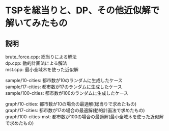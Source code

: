 # TSPを総当りと、DP、その他近似解で解いてみたもの

## 説明

brute_force.cpp: 総当りによる解法  
dp.cpp: 動的計画法による解法  
mst.cpp: 最小全域木を使った近似解

sample/10-cities: 都市数が10のランダムに生成したケース  
sample/17-cities: 都市数が17のランダムに生成したケース  
sample/100-cities: 都市数が100のランダムに生成したケース

graph/10-cities: 都市数が10の場合の最適解(総当りで求めたもの)  
graph/17-cities: 都市数が17の場合の最適解(動的計画法で求めたもの)  
graph/100-cities-mst: 都市数が100の場合の最適解(最小全域木を使った近似解で求めたもの)
